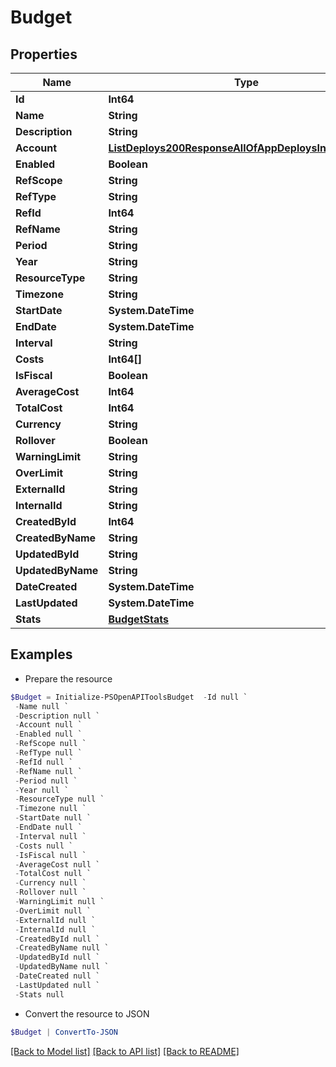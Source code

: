 # Budget
## Properties

Name | Type | Description | Notes
------------ | ------------- | ------------- | -------------
**Id** | **Int64** |  | [optional] 
**Name** | **String** |  | [optional] 
**Description** | **String** |  | [optional] 
**Account** | [**ListDeploys200ResponseAllOfAppDeploysInnerInstance**](ListDeploys200ResponseAllOfAppDeploysInnerInstance.md) |  | [optional] 
**Enabled** | **Boolean** |  | [optional] 
**RefScope** | **String** |  | [optional] 
**RefType** | **String** |  | [optional] 
**RefId** | **Int64** |  | [optional] 
**RefName** | **String** |  | [optional] 
**Period** | **String** |  | [optional] 
**Year** | **String** |  | [optional] 
**ResourceType** | **String** |  | [optional] 
**Timezone** | **String** |  | [optional] 
**StartDate** | **System.DateTime** |  | [optional] 
**EndDate** | **System.DateTime** |  | [optional] 
**Interval** | **String** |  | [optional] 
**Costs** | **Int64[]** |  | [optional] 
**IsFiscal** | **Boolean** |  | [optional] 
**AverageCost** | **Int64** |  | [optional] 
**TotalCost** | **Int64** |  | [optional] 
**Currency** | **String** |  | [optional] 
**Rollover** | **Boolean** |  | [optional] 
**WarningLimit** | **String** |  | [optional] 
**OverLimit** | **String** |  | [optional] 
**ExternalId** | **String** |  | [optional] 
**InternalId** | **String** |  | [optional] 
**CreatedById** | **Int64** |  | [optional] 
**CreatedByName** | **String** |  | [optional] 
**UpdatedById** | **String** |  | [optional] 
**UpdatedByName** | **String** |  | [optional] 
**DateCreated** | **System.DateTime** |  | [optional] 
**LastUpdated** | **System.DateTime** |  | [optional] 
**Stats** | [**BudgetStats**](BudgetStats.md) |  | [optional] 

## Examples

- Prepare the resource
```powershell
$Budget = Initialize-PSOpenAPIToolsBudget  -Id null `
 -Name null `
 -Description null `
 -Account null `
 -Enabled null `
 -RefScope null `
 -RefType null `
 -RefId null `
 -RefName null `
 -Period null `
 -Year null `
 -ResourceType null `
 -Timezone null `
 -StartDate null `
 -EndDate null `
 -Interval null `
 -Costs null `
 -IsFiscal null `
 -AverageCost null `
 -TotalCost null `
 -Currency null `
 -Rollover null `
 -WarningLimit null `
 -OverLimit null `
 -ExternalId null `
 -InternalId null `
 -CreatedById null `
 -CreatedByName null `
 -UpdatedById null `
 -UpdatedByName null `
 -DateCreated null `
 -LastUpdated null `
 -Stats null
```

- Convert the resource to JSON
```powershell
$Budget | ConvertTo-JSON
```

[[Back to Model list]](../README.md#documentation-for-models) [[Back to API list]](../README.md#documentation-for-api-endpoints) [[Back to README]](../README.md)

